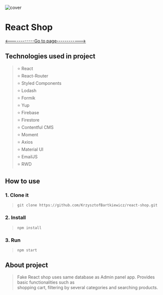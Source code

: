 ![cover](github/cover.gif)

# React Shop
[<------------Go to page------------>](https://react-shop-portfolio.netlify.app)

## Technologies used in project

> ⭐ React  
> :star: React-Router  
> ⭐ Styled Components  
> ⭐ Lodash  
> :star: Formik  
> :star: Yup  
> :star: Firebase  
> :star: Firestore  
> :star: Contentful CMS  
> :star: Moment  
> :star: Axios  
> :star: Material UI  
> ⭐ EmailJS  
> ⭐ RWD  
## How to use

### 1. Clone it
> `git clone https://github.com/KrzysztofBartkiewicz/react-shop.git`
### 2. Install
> `npm install`
### 3. Run
> `npm start`

## About project
> Fake React shop uses same database as Admin panel app. Provides basic functionalities such as<br />
> shopping cart, filtering by several categories and searching products.
